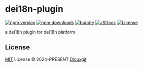 # dei18n-plugin

[![npm version][npm-version-src]][npm-version-href]
[![npm downloads][npm-downloads-src]][npm-downloads-href]
[![bundle][bundle-src]][bundle-href]
[![JSDocs][jsdocs-src]][jsdocs-href]
[![License][license-src]][license-href]

a dei18n plugin for dei18n platform

## License

[MIT](./LICENSE) License © 2024-PRESENT [Dlouxgit](https://github.com/Dlouxgit)

<!-- Badges -->

[npm-version-src]: https://img.shields.io/npm/v/dei18n-plugin?style=flat&colorA=080f12&colorB=1fa669
[npm-version-href]: https://npmjs.com/package/dei18n-plugin
[npm-downloads-src]: https://img.shields.io/npm/dm/dei18n-plugin?style=flat&colorA=080f12&colorB=1fa669
[npm-downloads-href]: https://npmjs.com/package/dei18n-plugin
[bundle-src]: https://img.shields.io/bundlephobia/minzip/dei18n-plugin?style=flat&colorA=080f12&colorB=1fa669&label=minzip
[bundle-href]: https://bundlephobia.com/result?p=dei18n-plugin
[license-src]: https://img.shields.io/github/license/Dlouxgit/dei18n-plugin.svg?style=flat&colorA=080f12&colorB=1fa669
[license-href]: https://github.com/Dlouxgit/dei18n-plugin/blob/main/LICENSE
[jsdocs-src]: https://img.shields.io/badge/jsdocs-reference-080f12?style=flat&colorA=080f12&colorB=1fa669
[jsdocs-href]: https://www.jsdocs.io/package/dei18n-plugin
